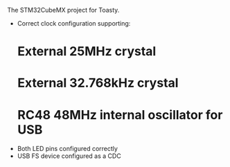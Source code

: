 The STM32CubeMX project for Toasty.

- Correct clock configuration supporting:
   # External 25MHz crystal
   # External 32.768kHz crystal
   # RC48 48MHz internal oscillator for USB
- Both LED pins configured correctly
- USB FS device configured as a CDC


